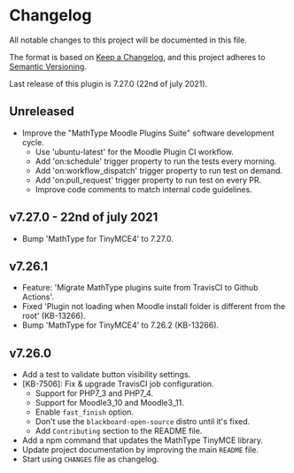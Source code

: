 # Changelog

All notable changes to this project will be documented in this file.

The format is based on [Keep a Changelog](https://keepachangelog.com/en/1.0.0/),
and this project adheres to [Semantic Versioning](https://semver.org/spec/v2.0.0.html).

Last release of this plugin is 7.27.0 (22nd of july 2021).

## Unreleased

- Improve the "MathType Moodle Plugins Suite" software development cycle.
  - Use 'ubuntu-latest' for the Moodle Plugin CI workflow.
  - Add 'on:schedule' trigger property to run the tests every morning.
  - Add 'on:workflow_dispatch' trigger property to run test on demand.
  - Add 'on:pull_request' trigger property to run test on every PR.
  - Improve code comments to match internal code guidelines.

## v7.27.0 - 22nd of july 2021
- Bump 'MathType for TinyMCE4' to 7.27.0.

## v7.26.1
- Feature: 'Migrate MathType plugins suite from TravisCI to Github Actions'.
- Fixed 'Plugin not loading when Moodle install folder is different from the root' (KB-13266).
- Bump 'MathType for TinyMCE4' to 7.26.2 (KB-13266).

## v7.26.0
- Add a test to validate button visibility settings.
- [KB-7506]: Fix & upgrade TravisCI job configuration.
  - Support for PHP7_3 and PHP7_4.
  - Support for Moodle3_10 and Moodle3_11.
  - Enable `fast_finish` option.
  - Don't use the `blackboard-open-source` distro until it's fixed.
  - Add `Contributing` section to the README file.
- Add a npm command that updates the MathType TinyMCE library. 
- Update project documentation by improving the main `README` file.
- Start using `CHANGES` file as changelog.
